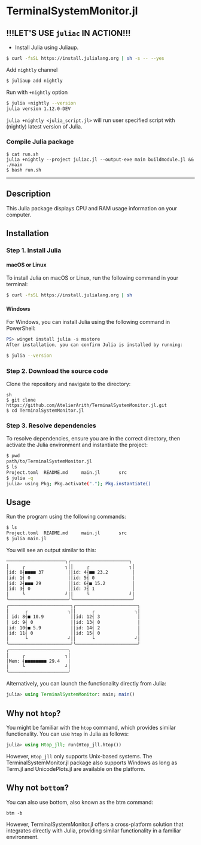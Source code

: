 # TerminalSystemMonitor.jl

## !!!LET'S USE `juliac` IN ACTION!!!

- Install Julia using Juliaup.

```sh
$ curl -fsSL https://install.julialang.org | sh -s -- --yes
```

Add `nightly` channel

```sh
$ juliaup add nightly
```

Run with `+nightly` option

```sh
$ julia +nightly --version
julia version 1.12.0-DEV
```

`julia +nightly <julia_script.jl>` will run user specified script with (nightly) latest version of Julia.

### Compile Julia package

```
$ cat run.sh
julia +nightly --project juliac.jl --output-exe main buildmodule.jl && ./main
$ bash run.sh
```

---

## Description

This Julia package displays CPU and RAM usage information on your computer.

## Installation

### Step 1. Install Julia

#### macOS or Linux

To install Julia on macOS or Linux, run the following command in your terminal:

```sh
$ curl -fsSL https://install.julialang.org | sh
```

#### Windows

For Windows, you can install Julia using the following command in PowerShell:

```powershell
PS> winget install julia -s msstore
After installation, you can confirm Julia is installed by running:
```

```sh
$ julia --version
```

### Step 2. Download the source code

Clone the repository and navigate to the directory:

```
sh
$ git clone https://github.com/AtelierArith/TerminalSystemMonitor.jl.git
$ cd TerminalSystemMonitor.jl
```

### Step 3. Resolve dependencies
To resolve dependencies, ensure you are in the correct directory, then activate the Julia environment and instantiate the project:

```sh
$ pwd
path/to/TerminalSystemMonitor.jl
$ ls
Project.toml  README.md     main.jl       src
$ julia -q
julia> using Pkg; Pkg.activate("."); Pkg.instantiate()
```

## Usage

Run the program using the following commands:

```sh
$ ls
Project.toml  README.md     main.jl       src
$ julia main.jl
```

You will see an output similar to this:

```bash
──────────────────────╮╭──────────────────────╮
│     ┌               ┐││     ┌               ┐│
│id: 0┤■■■■ 37         ││id: 4┤■■ 23.2         │
│id: 1┤ 0              ││id: 5┤ 0              │
│id: 2┤■■■ 29          ││id: 6┤■ 15.2          │
│id: 3┤ 0              ││id: 7┤ 1              │
│     └               ┘││     └               ┘│
╰──────────────────────╯╰──────────────────────╯
╭───────────────────────╮╭───────────────────────╮
│      ┌               ┐││      ┌               ┐│
│ id: 8┤■ 10.9          ││id: 12┤ 3              │
│ id: 9┤ 0              ││id: 13┤ 0              │
│id: 10┤■ 5.9           ││id: 14┤ 2              │
│id: 11┤ 0              ││id: 15┤ 0              │
│      └               ┘││      └               ┘│
╰───────────────────────╯╰───────────────────────╯
╭──────────────────────╮
│     ┌               ┐│
│Mem: ┤■■■■■■■■ 29.4   │
│     └               ┘│
╰──────────────────────╯
```

Alternatively, you can launch the functionality directly from Julia:

```julia
julia> using TerminalSystemMonitor: main; main()
```

## Why not `htop`?

You might be familiar with the `htop` command, which provides similar functionality. You can use `htop` in Julia as follows:

```julia
julia> using Htop_jll; run(Htop_jll.htop())
```

However, `Htop_jll` only supports Unix-based systems. The TerminalSystemMonitor.jl package also supports Windows as long as Term.jl and UnicodePlots.jl are available on the platform.

## Why not `bottom`?

You can also use bottom, also known as the btm command:

```
btm -b
```

However, TerminalSystemMonitor.jl offers a cross-platform solution that integrates directly with Julia, providing similar functionality in a familiar environment.
